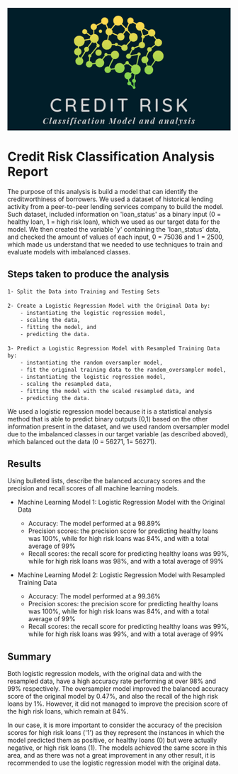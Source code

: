 ![Credit Risk Classification](Images/credit_risk.png)

# Credit Risk Classification Analysis Report 

The purpose of this analysis is build a model that can identify the creditworthiness of borrowers. We used a dataset of historical lending activity from a peer-to-peer lending services company to build the model. Such dataset, included information on 'loan_status' as a binary input (0 = healthy loan, 1 = high risk loan), which we used as our target data for the model. We then created the variable 'y' containing the 'loan_status' data, and checked the amount of values of each input, 0 = 75036 and 1 = 2500, which made us understand that we needed to use techniques to train and evaluate models with imbalanced classes. 


## Steps taken to produce the analysis

    1- Split the Data into Training and Testing Sets

    2- Create a Logistic Regression Model with the Original Data by: 
        - instantiating the logistic regression model, 
        - scaling the data, 
        - fitting the model, and 
        - predicting the data.

    3- Predict a Logistic Regression Model with Resampled Training Data by:
        - instantiating the random oversampler model, 
        - fit the original training data to the random_oversampler model, 
        - instantiating the logistic regression model, 
        - scaling the resampled data, 
        - fitting the model with the scaled resampled data, and 
        - predicting the data.

We used a logistic regression model because it is a statistical analysis method that is able to predict binary outputs (0,1) based on the other information present in the dataset, and we used random oversampler model due to the imbalanced classes in our target variable (as described aboved), which balanced out the data (0 = 56271, 1= 56271).


## Results

Using bulleted lists, describe the balanced accuracy scores and the precision and recall scores of all machine learning models.

* Machine Learning Model 1: Logistic Regression Model with the Original Data
  * Accuracy: The model performed at a 98.89%
  * Precision scores: the precision score for predicting healthy loans was 100%, while for high risk loans was 84%, and with a total average of 99%
  * Recall scores: the recall score for predicting healthy loans was 99%, while for high risk loans was 98%, and with a total average of 99% 

* Machine Learning Model 2: Logistic Regression Model with Resampled Training Data
  * Accuracy: The model performed at a 99.36%
  * Precision scores: the precision score for predicting healthy loans was 100%, while for high risk loans was 84%, and with a total average of 99%
  * Recall scores: the recall score for predicting healthy loans was 99%, while for high risk loans was 99%, and with a total average of 99% 


## Summary

Both logistic regression models, with the original data and with the resampled data, have a high accuracy rate performing at over 98% and 99% respectively. The oversampler model improved the balanced accuracy score of the original model by 0.47%, and also the recall of the high risk loans by 1%. However, it did not managed to improve the precision score of the high risk loans, which remain at 84%. 

In our case, it is more important to consider the accuracy of the precision scores for high risk loans ('1') as they represent the instances in which the model predicted them as positive, or healthy loans (0) but were actually negative, or high risk loans (1). The models achieved the same score in this area, and as there was not a great improvement in any other result, it is recommended to use the logistic regression model with the original data. 
